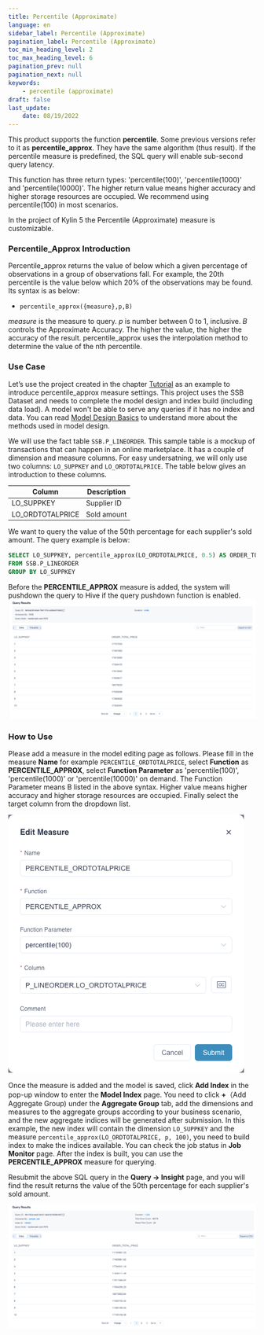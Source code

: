 ```yaml
---
title: Percentile (Approximate)
language: en
sidebar_label: Percentile (Approximate)
pagination_label: Percentile (Approximate)
toc_min_heading_level: 2
toc_max_heading_level: 6
pagination_prev: null
pagination_next: null
keywords:
    - percentile (approximate)
draft: false
last_update:
    date: 08/19/2022
---
```


This product supports the function **percentile**. Some previous versions refer to it as **percentile_approx**. They have the same algorithm (thus result). If the percentile measure is predefined, the SQL query will enable sub-second query latency. 

This function has three return types: 'percentile(100)', 'percentile(1000)' and 'percentile(10000)'. The higher return value means higher accuracy and higher storage resources are occupied. We recommend using percentile(100) in most scenarios.

In the project of Kylin 5 the Percentile (Approximate) measure is customizable.


### Percentile_Approx Introduction

Percentile_approx returns the value of below which a given percentage of observations in a group of observations fall. For example, the 20th percentile is the value below which 20% of the observations may be found. Its syntax is as below:

- `percentile_approx({measure},p,B)`

*measure* is the measure to query. *p* is number between 0 to 1, inclusive. *B* controls the Approximate Accuracy. The higher the value, the higher the accuracy of the result. percentile_approx uses the interpolation method to determine the value of the nth percentile. 



### Use Case

Let’s use the project created in the chapter [Tutorial](../../../quickstart/tutorial.md) as an example to introduce percentile_approx measure settings. This project uses the SSB Dataset and needs to complete the model design and index build (including data load). A model won't be able to serve any queries if it has no index and data. You can read [Model Design Basics](../../intro.md) to understand more about the methods used in model design. 

We will use the fact table `SSB.P_LINEORDER`. This sample table is a mockup of transactions that can happen in an online marketplace. It has a couple of dimension and measure columns. For easy undersatning, we will only use two columns:  `LO_SUPPKEY` and `LO_ORDTOTALPRICE`. The table below gives an introduction to these columns.

| Column           | Description |
| ---------------- | ----------- |
| LO_SUPPKEY       | Supplier ID |
| LO_ORDTOTALPRICE | Sold amount |

We want to query the value of the 50th percentage for each supplier's sold amount. The query example is below:

```sql
SELECT LO_SUPPKEY, percentile_approx(LO_ORDTOTALPRICE, 0.5) AS ORDER_TOTAL_PRICE
FROM SSB.P_LINEORDER
GROUP BY LO_SUPPKEY
```

Before the **PERCENTILE_APPROX** measure is added, the system will pushdown the query to Hive if the query pushdown function is enabled.
![Percentile Query Result](images/percentile_result_hive.png)



### How to Use

Please add a measure in the model editing page as follows. Please fill in the measure **Name** for example `PERCENTILE_ORDTOTALPRICE`, select **Function** as **PERCENTILE_APPROX**, select **Function Parameter** as 'percentile(100)', 'percentile(1000)' or 'percentile(10000)' on demand. The Function Parameter means B listed in the above syntax. Higher value means higher accuracy and higher storage resources are occupied. Finally select the target column from the dropdown list.

![Add Percentile Measure](images/percentile_approximate.png)

Once the measure is added and the model is saved, click **Add Index** in the pop-up window to enter the **Model Index** page. You need to click **+**（Add Aggregate Group) under the **Aggregate Group** tab, add the dimensions and measures to the aggregate groups according to your business scenario, and the new aggregate indices will be generated after submission. In this example, the new index will contain the dimension `LO_SUPPKEY` and the measure ` percentile_approx(LO_ORDTOTALPRICE, p, 100) `, you need to build index to make the indices available. You can check the job status in **Job Monitor** page. After the index is built, you can use the **PERCENTILE_APPROX** measure for querying. 

Resubmit the above SQL query in the **Query -> Insight** page, and you will find the result returns the value of the 50th percentage for each supplier's sold amount.

![Percentile Query Result](images/percentile_result.png)
